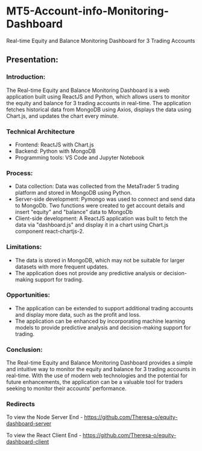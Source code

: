# MT5-Account-info-Monitoring-Dashboard

Real-time Equity and Balance Monitoring Dashboard for 3 Trading Accounts

## Presentation:

### Introduction:

The Real-time Equity and Balance Monitoring Dashboard is a web application built using ReactJS and Python, which allows users to monitor the equity and balance for 3 trading accounts in real-time. The application fetches historical data from MongoDB using Axios, displays the data using Chart.js, and updates the chart every minute.

### Technical Architecture

- Frontend: ReactJS with Chart.js
- Backend: Python with MongoDB
- Programming tools: VS Code and Jupyter Notebook

### Process:

- Data collection: Data was collected from the MetaTrader 5 trading platform and stored in MongoDB using Python.
- Server-side development: Pymongo was used to connect and send data to MongoDb. Two functions were created to get account details and insert "equity" and "balance" data to MongoDb
- Client-side development: A ReactJS application was built to fetch the data via "dashboard.js" and display it in a chart using Chart.js component react-chartjs-2.

### Limitations:

- The data is stored in MongoDB, which may not be suitable for larger datasets with more frequent updates.
- The application does not provide any predictive analysis or decision-making support for trading.

### Opportunities:

- The application can be extended to support additional trading accounts and display more data, such as the profit and loss.
- The application can be enhanced by incorporating machine learning models to provide predictive analysis and decision-making support for trading.

### Conclusion:

The Real-time Equity and Balance Monitoring Dashboard provides a simple and intuitive way to monitor the equity and balance for 3 trading accounts in real-time. With the use of modern web technologies and the potential for future enhancements, the application can be a valuable tool for traders seeking to monitor their accounts' performance.

### Redirects

To view the Node Server End - https://github.com/Theresa-o/equity-dashboard-server

To view the React Client End - https://github.com/Theresa-o/equity-dashboard-client

